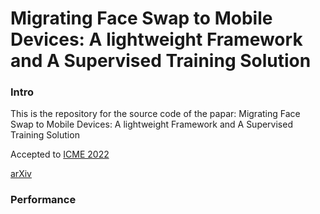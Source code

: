 # Migrating Face Swap to Mobile Devices: A lightweight Framework and A Supervised Training Solution

### Intro

This is the repository for the source code of the papar: Migrating Face Swap to Mobile Devices: A lightweight Framework and A Supervised Training Solution

Accepted to [ICME 2022](http://2022.ieeeicme.org/)

[arXiv]()

### Performance
